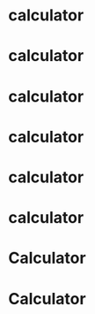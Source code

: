 # calculator
# calculator
# calculator
# calculator
# calculator
# calculator
# Calculator
# Calculator
